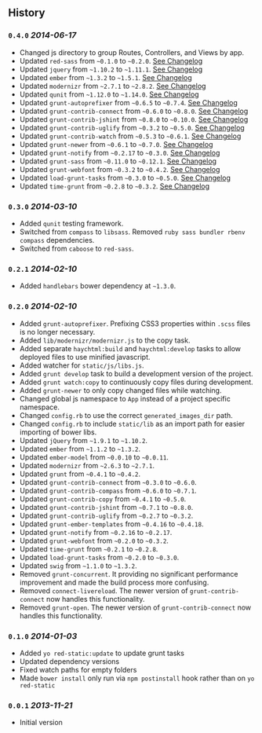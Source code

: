 ## History

### `0.4.0` _2014-06-17_

* Changed js directory to group Routes, Controllers, and Views by app.
* Updated `red-sass` from `~0.1.0` to `~0.2.0`. [See Changelog](https://github.com/ff0000/red-sass/blob/master/changelog.md)
* Updated `jquery` from `~1.10.2` to `~1.11.1`. [See Changelog](http://blog.jquery.com/2014/05/01/jquery-1-11-1-and-2-1-1-released/)
* Updated `ember` from `~1.3.2` to `~1.5.1`. [See Changelog](http://emberjs.com/blog/2014/03/30/ember-1-5-0-and-ember-1-6-beta-released.html)
* Updated `modernizr` from `~2.7.1` to `~2.8.2`. [See Changelog](https://github.com/Modernizr/Modernizr/compare/v2.7.1...v2.8.2)
* Updated `qunit` from `~1.12.0` to `~1.14.0`. [See Changelog](https://github.com/jquery/qunit/blob/master/History.md)
* Updated `grunt-autoprefixer` from `~0.6.5` to `~0.7.4`. [See Changelog](https://github.com/nDmitry/grunt-autoprefixer/blob/master/CHANGELOG)
* Updated `grunt-contrib-connect` from `~0.6.0` to `~0.8.0`. [See Changelog](https://github.com/gruntjs/grunt-contrib-connect/blob/master/CHANGELOG)
* Updated `grunt-contrib-jshint` from `~0.8.0` to `~0.10.0`. [See Changelog](https://github.com/gruntjs/grunt-contrib-jshint/blob/master/CHANGELOG)
* Updated `grunt-contrib-uglify` from `~0.3.2` to `~0.5.0`. [See Changelog](https://github.com/gruntjs/grunt-contrib-uglify/blob/master/CHANGELOG)
* Updated `grunt-contrib-watch` from `~0.5.3` to `~0.6.1`. [See Changelog](https://github.com/gruntjs/grunt-contrib-watch/blob/master/CHANGELOG)
* Updated `grunt-newer` from `~0.6.1` to `~0.7.0`. [See Changelog](https://github.com/tschaub/grunt-newer/blob/master/changelog.md)
* Updated `grunt-notify` from `~0.2.17` to `~0.3.0`. [See Changelog](https://github.com/dylang/grunt-notify/blob/master/CHANGELOG.md)
* Updated `grunt-sass` from `~0.11.0` to `~0.12.1`. [See Changelog](https://github.com/sindresorhus/grunt-sass/compare/v0.11.0...v0.12.0)
* Updated `grunt-webfont` from `~0.3.2` to `~0.4.2`. [See Changelog](https://github.com/sapegin/grunt-webfont/blob/master/Changelog.md)
* Updated `load-grunt-tasks` from `~0.3.0` to `~0.5.0`. [See Changelog](https://github.com/sindresorhus/load-grunt-tasks/compare/v0.3.0...v0.5.0)
* Updated `time-grunt` from `~0.2.8` to `~0.3.2`. [See Changelog](https://github.com/sindresorhus/time-grunt/compare/v0.2.8...v0.3.2)

### `0.3.0` _2014-03-10_

* Added `qunit` testing framework.
* Switched from `compass` to `libsass`. Removed `ruby sass bundler rbenv compass` dependencies.
* Switched from `caboose` to `red-sass`.

### `0.2.1` _2014-02-10_

* Added `handlebars` bower dependency at `~1.3.0`.

### `0.2.0` _2014-02-10_

* Added `grunt-autoprefixer`. Prefixing CSS3 properties within `.scss` files is no longer necessary.
* Added `lib/modernizr/modernizr.js` to the copy task.
* Added separate `haychtml:build` and `haychtml:develop` tasks to allow deployed files to use minified javascript.
* Added watcher for `static/js/libs.js`.
* Added `grunt develop` task to build a development version of the project.
* Added `grunt watch:copy` to continuously copy files during development.
* Added `grunt-newer` to only copy changed files while watching.
* Changed global js namespace to `App` instead of a project specific namespace.
* Changed `config.rb` to use the correct `generated_images_dir` path.
* Changed `config.rb` to include `static/lib` as an import path for easier importing of bower libs.
* Updated `jQuery` from `~1.9.1` to `~1.10.2`.
* Updated `ember` from `~1.1.2` to `~1.3.2`.
* Updated `ember-model` from `~0.0.10` to `~0.0.11`.
* Updated `modernizr` from `~2.6.3` to `~2.7.1`.
* Updated `grunt` from `~0.4.1` to `~0.4.2`.
* Updated `grunt-contrib-connect` from `~0.3.0` to `~0.6.0`.
* Updated `grunt-contrib-compass` from `~0.6.0` to `~0.7.1`.
* Updated `grunt-contrib-copy` from `~0.4.1` to `~0.5.0`.
* Updated `grunt-contrib-jshint` from `~0.7.1` to `~0.8.0`.
* Updated `grunt-contrib-uglify` from `~0.2.7` to `~0.3.2`.
* Updated `grunt-ember-templates` from `~0.4.16` to `~0.4.18`.
* Updated `grunt-notify` from `~0.2.16` to `~0.2.17`.
* Updated `grunt-webfont` from `~0.2.0` to `~0.3.2`.
* Updated `time-grunt` from `~0.2.1` to `~0.2.8`.
* Updated `load-grunt-tasks` from `~0.2.0` to `~0.3.0`.
* Updated `swig` from `~1.1.0` to `~1.3.2`.
* Removed `grunt-concurrent`. It providing no significant performance improvement and made the build process more confusing.
* Removed `connect-livereload`. The newer version of `grunt-contrib-connect` now handles this functionality.
* Removed `grunt-open`. The newer version of `grunt-contrib-connect` now handles this functionality.

### `0.1.0` _2014-01-03_

* Added `yo red-static:update` to update grunt tasks
* Updated dependency versions
* Fixed watch paths for empty folders
* Made `bower install` only run via `npm postinstall` hook rather than on `yo red-static`

### `0.0.1` _2013-11-21_

* Initial version
